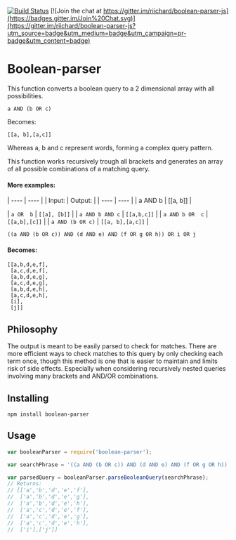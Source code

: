 [![Build Status](https://travis-ci.org/riichard/boolean-parser-js.svg?branch=master)](https://travis-ci.org/riichard/boolean-parser-js) [![Join the chat at https://gitter.im/riichard/boolean-parser-js](https://badges.gitter.im/Join%20Chat.svg)](https://gitter.im/riichard/boolean-parser-js?utm_source=badge&utm_medium=badge&utm_campaign=pr-badge&utm_content=badge)

# Boolean-parser

This function converts a boolean query to a 2 dimensional array with all possibilities.
```
a AND (b OR c)
```

Becomes:
```
[[a, b],[a,c]]
```

Whereas a, b and c represent words, forming a complex query pattern.

This function works recursively trough all brackets and generates an array of all possible combinations
of a matching query.

#### More examples:

| ----             | ----             |
| Input:           | Output:          |
| ----             | ----             |
| a AND b        | [[a, b]]       |


| `a OR  b`        | `[[a], [b]]`     |
| `a AND b AND c`  | `[[a,b,c]]`      |
| `a AND b OR  c`  | `[[a,b],[c]]`    |
| `a AND (b OR c)` | `[[a, b],[a,c]]` |



```
((a AND (b OR c)) AND (d AND e) AND (f OR g OR h)) OR i OR j
```

#### Becomes:
```
[[a,b,d,e,f],
 [a,c,d,e,f],
 [a,b,d,e,g],
 [a,c,d,e,g],
 [a,b,d,e,h],
 [a,c,d,e,h],
 [i],
 [j]]
```

## Philosophy
The output is meant to be easily parsed to check for matches.
There are more efficient ways to check matches to this query by only checking each term once,
though this method is one that is easier to maintain and limits risk of side effects.
Especially when considering recursively nested queries involving many brackets
and AND/OR combinations.

## Installing
```
npm install boolean-parser
```

## Usage
```javascript
var booleanParser = require('boolean-parser');

var searchPhrase = '((a AND (b OR c)) AND (d AND e) AND (f OR g OR h)) OR i OR j';

var parsedQuery = booleanParser.parseBooleanQuery(searchPhrase);
// Returns:
// [['a','b','d','e','f'],
//  ['a','b','d','e','g'],
//  ['a','b','d','e','h'],
//  ['a','c','d','e','f'],
//  ['a','c','d','e','g'],
//  ['a','c','d','e','h'],
//  ['i'],['j']]
```


